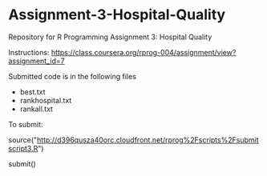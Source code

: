 # Assignment-3-Hospital-Quality

Repository for R Programming Assignment 3: Hospital Quality

Instructions: https://class.coursera.org/rprog-004/assignment/view?assignment_id=7

Submitted code is in the following files

* best.txt
* rankhospital.txt
* rankall.txt

To submit:

source("http://d396qusza40orc.cloudfront.net/rprog%2Fscripts%2Fsubmitscript3.R")

submit()
